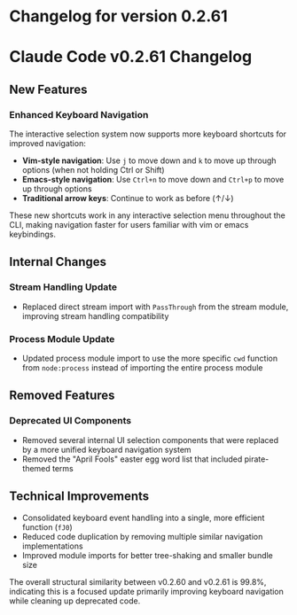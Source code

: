 # Changelog for version 0.2.61

# Claude Code v0.2.61 Changelog

## New Features

### Enhanced Keyboard Navigation
The interactive selection system now supports more keyboard shortcuts for improved navigation:

- **Vim-style navigation**: Use `j` to move down and `k` to move up through options (when not holding Ctrl or Shift)
- **Emacs-style navigation**: Use `Ctrl+n` to move down and `Ctrl+p` to move up through options
- **Traditional arrow keys**: Continue to work as before (↑/↓)

These new shortcuts work in any interactive selection menu throughout the CLI, making navigation faster for users familiar with vim or emacs keybindings.

## Internal Changes

### Stream Handling Update
- Replaced direct stream import with `PassThrough` from the stream module, improving stream handling compatibility

### Process Module Update  
- Updated process module import to use the more specific `cwd` function from `node:process` instead of importing the entire process module

## Removed Features

### Deprecated UI Components
- Removed several internal UI selection components that were replaced by a more unified keyboard navigation system
- Removed the "April Fools" easter egg word list that included pirate-themed terms

## Technical Improvements

- Consolidated keyboard event handling into a single, more efficient function (`fJ0`)
- Reduced code duplication by removing multiple similar navigation implementations
- Improved module imports for better tree-shaking and smaller bundle size

The overall structural similarity between v0.2.60 and v0.2.61 is 99.8%, indicating this is a focused update primarily improving keyboard navigation while cleaning up deprecated code.
